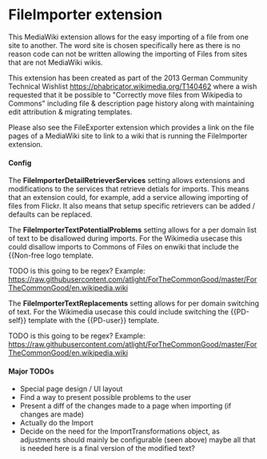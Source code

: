 # FileImporter extension

This MediaWiki extension allows for the easy importing of a file from one site to another.
The word site is chosen specifically here as there is no reason code can not be written allowing the importing of Files from sites that are not MediaWiki wikis.

This extension has been created as part of the 2013 German Community Technical Wishlist https://phabricator.wikimedia.org/T140462 where a wish requested that it be possible to "Correctly move files from Wikipedia to Commons" including file & description page history along with maintaining edit attribution & migrating templates.

Please also see the FileExporter extension which provides a link on the file pages of a MediaWiki site to link to a wiki that is running the FileImporter extension.


#### Config

The **FileImporterDetailRetrieverServices** setting allows extensions and modifications to the services that retrieve detials for imports.
This means that an extension could, for example, add a service allowing importing of files from Flickr.
It also means that setup specific retrievers can be added / defaults can be replaced.

The **FileImporterTextPotentialProblems** setting allows for a per domain list of text to be disallowed during imports.
For the Wikimedia usecase this could disallow imports to Commons of Files on enwiki that include the {{Non-free logo template.

TODO is this going to be regex? Example: https://raw.githubusercontent.com/atlight/ForTheCommonGood/master/ForTheCommonGood/en.wikipedia.wiki

The **FileImporterTextReplacements** setting allows for per domain switching of text.
For the Wikimedia usecase this could include switching the {{PD-self}} template with the {{PD-user}} template.

TODO is this going to be regex? Example: https://raw.githubusercontent.com/atlight/ForTheCommonGood/master/ForTheCommonGood/en.wikipedia.wiki

#### Major TODOs

 - Special page design / UI layout
 - Find a way to present possible problems to the user
 - Present a diff of the changes made to a page when importing (if changes are made)
 - Actually do the Import
 - Decide on the need for the ImportTransformations object, as adjustments should mainly be configurable (seen above) maybe all that is needed here is a final version of the modified text?